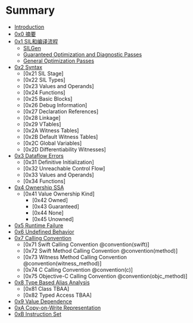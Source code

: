 # Summary

* [Introduction](README.md)
* [0x0 摘要](src/abstract.md)
* [0x1 SIL和编译流程](src/SILCompiler.md)
    * [SILGen](src/SILCompiler.md#SILGen)
    * [Guaranteed Optimization and Diagnostic Passes](src/SILCompiler.md)
    * [General Optimization Passes](src/SILCompiler.md)
* [0x2 Syntax](src/Syntax.md)
    * [0x21 SIL Stage]
    * [0x22 SIL Types]
    * [0x23 Values and Operands]
    * [0x24 Functions]
    * [0x25 Basic Blocks]
    * [0x26 Debug Information]
    * [0x27 Declaration References]
    * [0x28 Linkage]
    * [0x29 VTables]
    * [0x2A Witness Tables]
    * [0x2B Default Witness Tables]
    * [0x2C Global Variables]
    * [0x2D Differentiability Witnesses]
* [0x3 Dataflow Errors](src/Dataflow.md)
    * [0x31 Definitive Initialization]
    * [0x32 Unreachable Control Flow]
    * [0x33 Values and Operands]
    * [0x34 Functions]
* [0x4 Ownership SSA](src/OwnershipSSA.md)
    * [0x41 Value Ownership Kind]
        * [0x42 Owned]
        * [0x43 Guaranteed]
        * [0x44 None]
        * [0x45 Unowned]
* [0x5 Runtime Failure](src/RuntimeFailure.md)
* [0x6 Undefined Behavior](src/UndefinedBehavior.md)
* [0x7 Calling Convention](src/SILStage.md)
    * [0x71 Swift Calling Convention @convention(swift)]
    * [0x72 Swift Method Calling Convention @convention(method)]
    * [0x73 Witness Method Calling Convention @convention(witness_method)]
    * [0x74 C Calling Convention @convention(c)]
    * [0x75 Objective-C Calling Convention @convention(objc_method)]
* [0x8 Type Based Alias Analysis](src/TBAA.md)
    * [0x81 Class TBAA]
    * [0x82 Typed Access TBAA]
* [0x9 Value Dependence](src/ValueDependence.md)
* [0xA Copy-on-Write Representation](src/Copy-on-Write.md)
* [0xB Instruction Set](src/Instructions/index.md)

